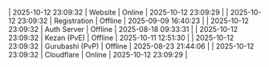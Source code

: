 | 2025-10-12 23:09:32 | Website | Online | 2025-10-12 23:09:29 |
| 2025-10-12 23:09:32 | Registration | Offline | 2025-09-09 16:40:23 |
| 2025-10-12 23:09:32 | Auth Server | Offline | 2025-08-18 09:33:31 |
| 2025-10-12 23:09:32 | Kezan (PvE) | Offline | 2025-10-11 12:51:30 |
| 2025-10-12 23:09:32 | Gurubashi (PvP) | Offline | 2025-08-23 21:44:06 |
| 2025-10-12 23:09:32 | Cloudflare | Online | 2025-10-12 23:09:29 |
